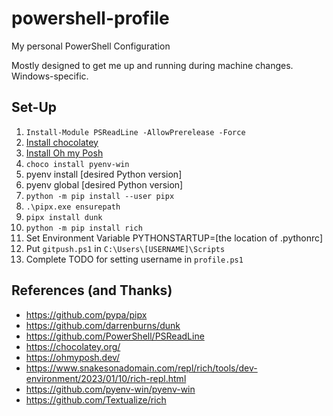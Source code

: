 # powershell-profile
My personal PowerShell Configuration

Mostly designed to get me up and running during machine changes. Windows-specific.

## Set-Up
1. `Install-Module PSReadLine -AllowPrerelease -Force`
1. [Install chocolatey](https://chocolatey.org/install)
1. [Install Oh my Posh](https://ohmyposh.dev/docs/installation/windows)
1. `choco install pyenv-win`
1. pyenv install [desired Python version]
1. pyenv global [desired Python version]
1. `python -m pip install --user pipx`
1. `.\pipx.exe ensurepath`
1. `pipx install dunk`
1. `python -m pip install rich`
1. Set Environment Variable PYTHONSTARTUP=[the location of .pythonrc]
1. Put `gitpush.ps1` in `C:\Users\[USERNAME]\Scripts`
1. Complete TODO for setting username in `profile.ps1`

## References (and Thanks)
- https://github.com/pypa/pipx
- https://github.com/darrenburns/dunk
- https://github.com/PowerShell/PSReadLine
- https://chocolatey.org/
- https://ohmyposh.dev/
- https://www.snakesonadomain.com/repl/rich/tools/dev-environment/2023/01/10/rich-repl.html
- https://github.com/pyenv-win/pyenv-win
- https://github.com/Textualize/rich
